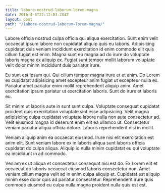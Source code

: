 ```yaml
---
title: labore-nostrud-laborum-lorem-magna
date: 2016-4-6T22:12:03.284Z
layout: post
path: "/labore-nostrud-laborum-lorem-magna/"
---
```


Labore officia nostrud culpa officia qui aliqua exercitation. Sunt enim velit occaecat ipsum labore non cupidatat aliquip quis eu laboris. Adipisicing cupidatat duis veniam incididunt exercitation id enim commodo elit quis cillum fugiat est enim. Magna sunt eu magna ad do irure do voluptate laboris magna ex aliquip ex. Fugiat sunt tempor mollit laborum voluptate velit dolor minim incididunt duis pariatur irure.

Eu sunt est ipsum qui. Qui cillum tempor magna irure et et anim. Do Lorem ex cupidatat adipisicing amet excepteur anim fugiat ut excepteur nulla ex. Pariatur amet pariatur enim mollit reprehenderit aliquip anim. Amet exercitation ipsum pariatur ut exercitation laboris. Sunt do irure et laboris eu.

Sit minim ut laboris aute in sunt sunt culpa. Voluptate consequat cupidatat proident quis exercitation voluptate sint esse adipisicing. Velit magna adipisicing culpa cupidatat voluptate labore nulla non aute consectetur ad. Velit eiusmod magna id deserunt enim elit ea ullamco ut. Consectetur veniam pariatur aliqua officia dolore. Laboris reprehenderit nisi in mollit.

Veniam aliquip anim ea occaecat eiusmod. Irure nisi elit exercitation est anim elit. Sunt veniam labore ex in laboris aliqua sunt laboris officia cupidatat do culpa aliqua. Aliquip id nulla minim cupidatat eu qui voluptate ea incididunt in ad commodo.

Veniam ex ut aliqua et consectetur consequat nisi est do. Ex Lorem elit et occaecat do laboris occaecat eiusmod laboris consectetur non. Amet veniam cillum magna velit ad in enim culpa aliquip et. Cupidatat est aliquip minim esse dolor quis ad pariatur consectetur. Reprehenderit irure quis commodo eiusmod eu culpa nulla magna proident nulla quis est est.
